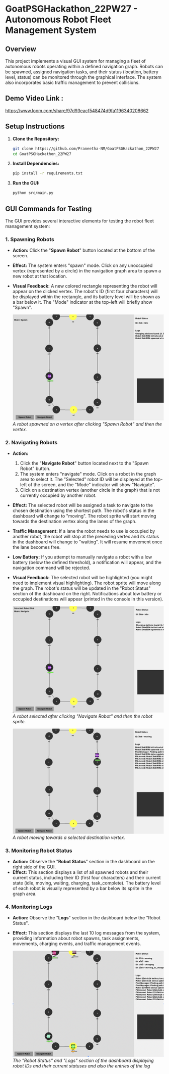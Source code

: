 # GoatPSGHackathon_22PW27 - Autonomous Robot Fleet Management System

## Overview

This project implements a visual GUI system for managing a fleet of autonomous robots operating within a defined navigation graph. Robots can be spawned, assigned navigation tasks, and their status (location, battery level, status) can be monitored through the graphical interface. The system also incorporates basic traffic management to prevent collisions.

## Demo Video Link : 

https://www.loom.com/share/97d93eacf548474d9fa1196340208662

## Setup Instructions

1.  **Clone the Repository:**
    ```bash
    git clone https://github.com/Praneetha-NM/GoatPSGHackathon_22PW27
    cd GoatPSGHackathon_22PW27
    ```

2.  **Install Dependencies:**
    ```bash
    pip install -r requirements.txt
    ```

3.  **Run the GUI:**
    ```bash
    python src/main.py
    ```

## GUI Commands for Testing

The GUI provides several interactive elements for testing the robot fleet management system:

### 1. Spawning Robots

* **Action:** Click the "**Spawn Robot**" button located at the bottom of the screen.
* **Effect:** The system enters "spawn" mode. Click on any unoccupied vertex (represented by a circle) in the navigation graph area to spawn a new robot at that location.
* **Visual Feedback:** A new colored rectangle representing the robot will appear on the clicked vertex. The robot's ID (first four characters) will be displayed within the rectangle, and its battery level will be shown as a bar below it. The "Mode" indicator at the top-left will briefly show "Spawn".

    ![Screenshot of the GUI with the "Spawn Robot" button highlighted and a robot spawned](screenshots/spawn_robot.png)
    *A robot spawned on a vertex after clicking "Spawn Robot" and then the vertex.*

### 2. Navigating Robots

* **Action:**
    1.  Click the "**Navigate Robot**" button located next to the "Spawn Robot" button.
    2.  The system enters "navigate" mode. Click on a robot in the graph area to select it. The "Selected" robot ID will be displayed at the top-left of the screen, and the "Mode" indicator will show "Navigate".
    3.  Click on a destination vertex (another circle in the graph) that is not currently occupied by another robot.
* **Effect:** The selected robot will be assigned a task to navigate to the chosen destination using the shortest path. The robot's status in the dashboard will change to "moving". The robot sprite will start moving towards the destination vertex along the lanes of the graph.
* **Traffic Management:** If a lane the robot needs to use is occupied by another robot, the robot will stop at the preceding vertex and its status in the dashboard will change to "waiting". It will resume movement once the lane becomes free.
* **Low Battery:** If you attempt to manually navigate a robot with a low battery (below the defined threshold), a notification will appear, and the navigation command will be rejected.
* **Visual Feedback:** The selected robot will be highlighted (you might need to implement visual highlighting). The robot sprite will move along the graph. The robot's status will be updated in the "Robot Status" section of the dashboard on the right. Notifications about low battery or occupied destinations will appear (printed in the console in this version).

    ![Screenshot of the GUI with the "Navigate Robot" button highlighted and a robot selected](screenshots/navigate_select_robot.png)
    *A robot selected after clicking "Navigate Robot" and then the robot sprite.*

    ![Screenshot of the GUI with a destination vertex clicked and a robot moving](screenshots/navigate_moving_robot.png)
    *A robot moving towards a selected destination vertex.*

### 3. Monitoring Robot Status

* **Action:** Observe the "**Robot Status**" section in the dashboard on the right side of the GUI.
* **Effect:** This section displays a list of all spawned robots and their current status, including their ID (first four characters) and their current state (idle, moving, waiting, charging, task\_complete). The battery level of each robot is visually represented by a bar below its sprite in the graph area.

### 4. Monitoring Logs

* **Action:** Observe the "**Logs**" section in the dashboard below the "Robot Status".
* **Effect:** This section displays the last 10 log messages from the system, providing information about robot spawns, task assignments, movements, charging events, and traffic management events.

    ![Screenshot of the GUI showing the Robot Status dashboard and Logs ](screenshots/robot_status_dashboard.png)
    *The "Robot Status" and "Logs" section of the dashboard displaying robot IDs and their current statuses and also the entries of the log*



